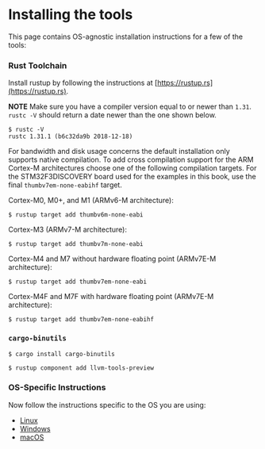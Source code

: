 # Installing the tools

This page contains OS-agnostic installation instructions for a few of the tools:

### Rust Toolchain

Install rustup by following the instructions at [https://rustup.rs](https://rustup.rs).

**NOTE** Make sure you have a compiler version equal to or newer than `1.31`. `rustc
-V` should return a date newer than the one shown below.

``` console
$ rustc -V
rustc 1.31.1 (b6c32da9b 2018-12-18)
```

For bandwidth and disk usage concerns the default installation only supports
native compilation. To add cross compilation support for the ARM Cortex-M
architectures choose one of the following compilation targets. For the STM32F3DISCOVERY
board used for the examples in this book, use the final `thumbv7em-none-eabihf` target.

Cortex-M0, M0+, and M1 (ARMv6-M architecture):
``` console
$ rustup target add thumbv6m-none-eabi
```

Cortex-M3 (ARMv7-M architecture):
``` console
$ rustup target add thumbv7m-none-eabi
```

Cortex-M4 and M7 without hardware floating point (ARMv7E-M architecture):
``` console
$ rustup target add thumbv7em-none-eabi
```

Cortex-M4F and M7F with hardware floating point (ARMv7E-M architecture):
``` console
$ rustup target add thumbv7em-none-eabihf
```

### `cargo-binutils`

``` console
$ cargo install cargo-binutils

$ rustup component add llvm-tools-preview
```

### OS-Specific Instructions

Now follow the instructions specific to the OS you are using:

- [Linux](install/linux.md)
- [Windows](install/windows.md)
- [macOS](install/macos.md)

